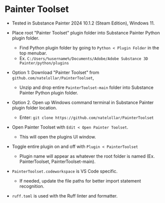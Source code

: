# Painter Toolset

- Tested in Substance Painter 2024 10.1.2 (Steam Edition), Windows 11.

- Place root "Painter Toolset" plugin folder into Substance Painter Python plugin folder.
    - Find Python plugin folder by going to `Python < Plugin Folder` in the top menubar.
    - Ex. `C:/Users/%username%/Documents/Adobe/Adobe Substance 3D Painter/python/plugins`

- Option 1: Download "Painter Toolset" from `github.com/natelollar/PainterToolset`, 
    - Unzip and drop entire `PainterToolset-main` folder into Substance Painter Python plugin folder.
- Option 2. Open up Windows command terminal in Substance Painter plugin folder location.
    - Enter: `git clone https://github.com/natelollar/PainterToolset`

- Open Painter Toolset with `Edit < Open Painter Toolset`.
    - This will open the plugins UI window.

- Toggle entire plugin on and off with `Plugin < PainterToolset` 
    - Plugin name will appear as whatever the root folder is named (Ex. PainterToolset, PainterToolset-main).  

- `PainterToolset.codeworkspace` is VS Code specific.
    - If needed, update the file paths for better import statement recognition.

- `ruff.toml` is used with the Ruff linter and formatter.
